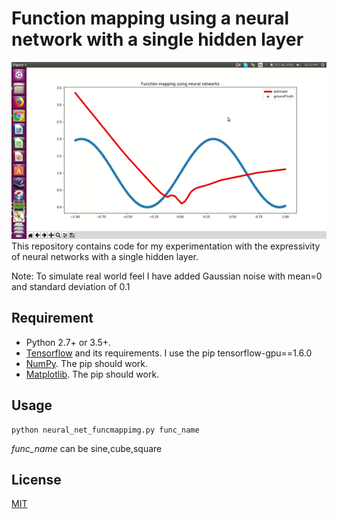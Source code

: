 # Function mapping using a neural network with a single hidden layer
![](./sine.gif)
This repository contains code for my experimentation with the expressivity of neural networks with a single hidden layer. 

Note: To simulate real world feel I have added Gaussian noise with mean=0 and standard deviation of 0.1

## Requirement
- Python 2.7+ or 3.5+.
- [Tensorflow](https://www.tensorflow.org/) and its requirements. I use the pip tensorflow-gpu==1.6.0
- [NumPy](http://www.numpy.org/). The pip should work.
- [Matplotlib](http://www.matplotlib.org/). The pip should work.

## Usage
```
python neural_net_funcmappimg.py func_name
```
*func_name* can be sine,cube,square

## License
[MIT](https://choosealicense.com/licenses/mit/)
